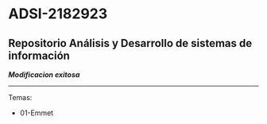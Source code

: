 # ADSI-2182923
## Repositorio Análisis y Desarrollo de sistemas de información
***Modificacion exitosa***

---
Temas:

- 01-Emmet